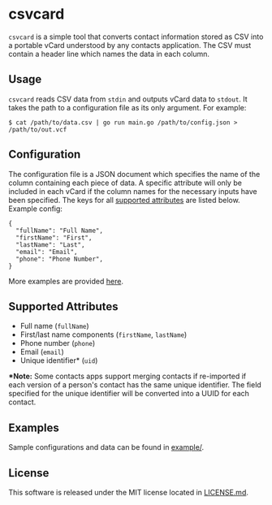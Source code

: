 csvcard
=======

`csvcard` is a simple tool that converts contact information stored as CSV into a portable vCard understood by any contacts application. The CSV must contain a header line which names the data in each column.

## Usage

`csvcard` reads CSV data from `stdin` and outputs vCard data to `stdout`. It takes the path to a configuration file as its only argument.
For example:
```
$ cat /path/to/data.csv | go run main.go /path/to/config.json > /path/to/out.vcf
```

## Configuration

The configuration file is a JSON document which specifies the name of the column containing each piece of data. A specific attribute will only be included in each vCard if the column names for the necessary inputs have been specified. The keys for all [supported attributes](#supported-attributes) are listed below.
Example config:
```
{
  "fullName": "Full Name",
  "firstName": "First",
  "lastName": "Last",
  "email": "Email",
  "phone": "Phone Number",
}
```
More examples are provided [here](example/).

## Supported Attributes

  - Full name (`fullName`)
  - First/last name components (`firstName`, `lastName`)
  - Phone number (`phone`)
  - Email (`email`)
  - Unique identifier\* (`uid`)

**\*Note:** Some contacts apps support merging contacts if re-imported if each version of a person's contact has the same unique identifier. The field specified for the unique identifier will be converted into a UUID for each contact.

## Examples

Sample configurations and data can be found in [example/](example/).

## License

This software is released under the MIT license located in [LICENSE.md](LICENSE.md).
